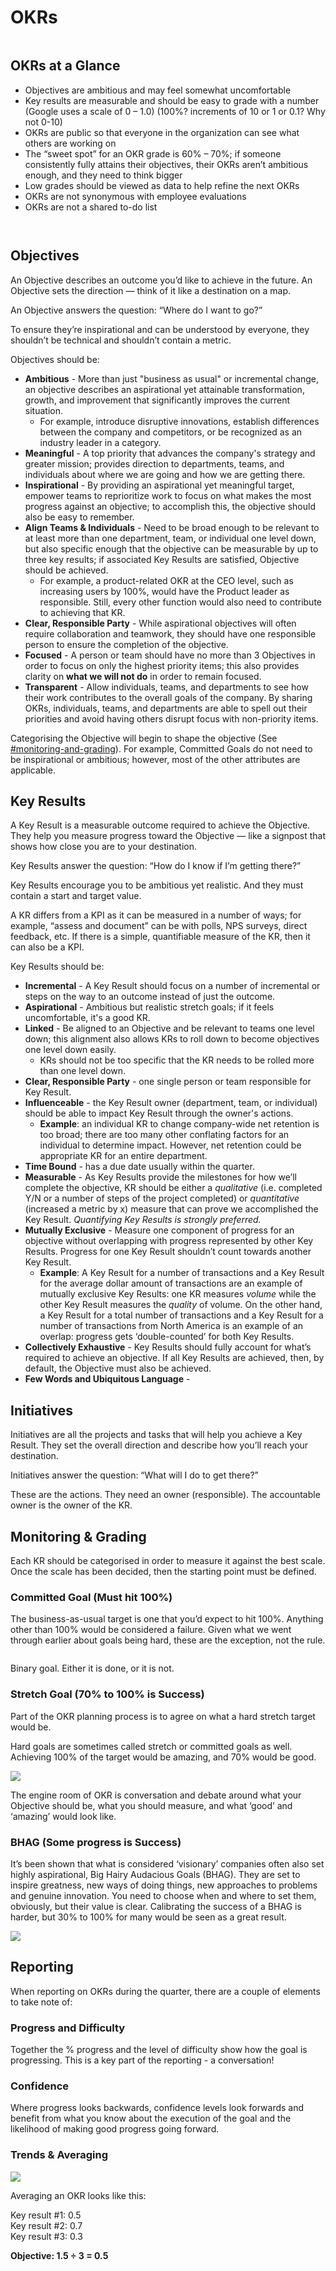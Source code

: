 # OKRs

<figure><img src="../../.gitbook/assets/image (1).png" alt=""><figcaption></figcaption></figure>

## **OKRs at a Glance**

* Objectives are ambitious and may feel somewhat uncomfortable
* Key results are measurable and should be easy to grade with a number (Google uses a scale of 0 – 1.0) (100%? increments of 10 or 1 or 0.1? Why not 0-10)&#x20;
* OKRs are public so that everyone in the organization can see what others are working on
* The “sweet spot” for an OKR grade is 60% – 70%; if someone consistently fully attains their objectives, their OKRs aren’t ambitious enough, and they need to think bigger
* Low grades should be viewed as data to help refine the next OKRs
* OKRs are not synonymous with employee evaluations
* OKRs are not a shared to-do list

<figure><img src="../../.gitbook/assets/image (3).png" alt=""><figcaption></figcaption></figure>

<figure><img src="../../.gitbook/assets/image (16).png" alt=""><figcaption></figcaption></figure>

## Objectives

An Objective describes an outcome you’d like to achieve in the future. An Objective sets the direction — think of it like a destination on a map.&#x20;

An Objective answers the question: “Where do I want to go?”

To ensure they’re inspirational and can be understood by everyone, they shouldn’t be technical and shouldn’t contain a metric.

Objectives should be:

* **Ambitious** - More than just "business as usual" or incremental change, an objective describes an aspirational yet attainable transformation, growth, and improvement that significantly improves the current situation.&#x20;
  * For example, introduce disruptive innovations, establish differences between the company and competitors, or be recognized as an industry leader in a category.
* **Meaningful** - A top priority that advances the company's strategy and greater mission; provides direction to departments, teams, and individuals about where we are going and how we are getting there.
* **Inspirational** - By providing an aspirational yet meaningful target, empower teams to reprioritize work to focus on what makes the most progress against an objective; to accomplish this, the objective should also be easy to remember.
* **Align Teams & Individuals** - Need to be broad enough to be relevant to at least more than one department, team, or individual one level down, but also specific enough that the objective can be measurable by up to three key results; if associated Key Results are satisfied, Objective should be achieved.
  * For example, a product-related OKR at the CEO level, such as increasing users by 100%, would have the Product leader as responsible. Still, every other function would also need to contribute to achieving that KR.
* **Clear, Responsible Party** - While aspirational objectives will often require collaboration and teamwork, they should have one responsible person to ensure the completion of the objective.&#x20;
* **Focused** - A person or team should have no more than 3 Objectives in order to focus on only the highest priority items; this also provides clarity on **what we will not do** in order to remain focused.
* **Transparent** - Allow individuals, teams, and departments to see how their work contributes to the overall goals of the company. By sharing OKRs, individuals, teams, and departments are able to spell out their priorities and avoid having others disrupt focus with non-priority items.

Categorising the Objective will begin to shape the objective (See [#monitoring-and-grading](okrs.md#monitoring-and-grading "mention")). For example, Committed Goals do not need to be inspirational or ambitious; however, most of the other attributes are applicable.&#x20;

## Key Results

A Key Result is a measurable outcome required to achieve the Objective. They help you measure progress toward the Objective — like a signpost that shows how close you are to your destination.

Key Results answer the question: “How do I know if I’m getting there?”

Key Results encourage you to be ambitious yet realistic. And they must contain a start and target value.

A KR differs from a KPI as it can be measured in a number of ways; for example, “assess and document” can be with polls, NPS surveys, direct feedback, etc. If there is a simple, quantifiable measure of the KR, then it can also be a KPI.&#x20;

Key Results should be:

* **Incremental** - A Key Result should focus on a number of incremental or steps on the way to an outcome instead of just the outcome.&#x20;
* **Aspirational** - Ambitious but realistic stretch goals; if it feels uncomfortable, it's a good KR.
* **Linked** - Be aligned to an Objective and be relevant to teams one level down; this alignment also allows KRs to roll down to become objectives one level down easily.
  * KRs should not be too specific that the KR needs to be rolled more than one level down.
* **Clear, Responsible Party** - one single person or team responsible for Key Result.
* **Influenceable** - the Key Result owner (department, team, or individual) should be able to impact Key Result through the owner's actions.
  * **Example**: an individual KR to change company-wide net retention is too broad; there are too many other conflating factors for an individual to determine impact. However, net retention could be appropriate KR for an entire department.
* **Time Bound** - has a due date usually within the quarter.
* **Measurable** - As Key Results provide the milestones for how we’ll complete the objective, KR should be either a _qualitative_ (i.e. completed Y/N or a number of steps of the project completed) or _quantitative_ (increased a metric by x) measure that can prove we accomplished the Key Result. _Quantifying Key Results is strongly preferred._
* **Mutually Exclusive** - Measure one component of progress for an objective without overlapping with progress represented by other Key Results. Progress for one Key Result shouldn’t count towards another Key Result.
  * **Example**: A Key Result for a number of transactions and a Key Result for the average dollar amount of transactions are an example of mutually exclusive Key Results: one KR measures _volume_ while the other Key Result measures the _quality_ of volume. On the other hand, a Key Result for a total number of transactions and a Key Result for a number of transactions from North America is an example of an overlap: progress gets ‘double-counted’ for both Key Results.
* **Collectively Exhaustive** - Key Results should fully account for what’s required to achieve an objective. If all Key Results are achieved, then, by default, the Objective must also be achieved.
* **Few Words and Ubiquitous Language** -&#x20;

## Initiatives

Initiatives are all the projects and tasks that will help you achieve a Key Result. They set the overall direction and describe how you’ll reach your destination.&#x20;

Initiatives answer the question: “What will I do to get there?”

These are the actions. They need an owner (responsible). The accountable owner is the owner of the KR.&#x20;

## Monitoring & Grading

Each KR should be categorised in order to measure it against the best scale. Once the scale has been decided, then the starting point must be defined.&#x20;

### Committed Goal (Must hit 100%)

The business-as-usual target is one that you’d expect to hit 100%. Anything other than 100% would be considered a failure. Given what we went through earlier about goals being hard, these are the exception, not the rule.

<figure><img src="../../.gitbook/assets/image (31) (1).png" alt=""><figcaption></figcaption></figure>

Binary goal. Either it is done, or it is not.&#x20;

### Stretch Goal (70% to 100% is Success)

Part of the OKR planning process is to agree on what a hard stretch target would be.&#x20;

Hard goals are sometimes called stretch or committed goals as well. Achieving 100% of the target would be amazing, and 70% would be good.&#x20;

![](https://zokri.com/wp-content/uploads/2021/04/Hard-Stretch-Commitment-Goal-Default.png)

The engine room of OKR is conversation and debate around what your Objective should be, what you should measure, and what ‘good’ and ‘amazing’ would look like.

### BHAG (Some progress is Success)

It’s been shown that what is considered ‘visionary’ companies often also set highly aspirational, Big Hairy Audacious Goals (BHAG). They are set to inspire greatness, new ways of doing things, new approaches to problems and genuine innovation. You need to choose when and where to set them, obviously, but their value is clear. Calibrating the success of a BHAG is harder, but 30% to 100% for many would be seen as a great result.

![](https://zokri.com/wp-content/uploads/2021/04/Moonshot-BHAG-Aspirational-Goal.png)

## Reporting&#x20;

When reporting on OKRs during the quarter, there are a couple of elements to take note of:

### Progress and Difficulty

Together the % progress and the level of difficulty show how the goal is progressing. This is a key part of the reporting - a conversation!

### **Confidence**

Where progress looks backwards, confidence levels look forwards and benefit from what you know about the execution of the goal and the likelihood of making good progress going forward.

### Trends & Averaging

![](<../../.gitbook/assets/image (31).png>)

Averaging an OKR looks like this:

&#x20;    Key result #1: 0.5\
&#x20;    Key result #2: 0.7\
&#x20;    Key result #3: 0.3

&#x20;     **Objective: 1.5 ÷ 3 = 0.5**&#x20;

